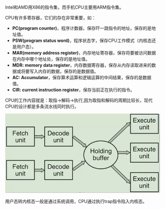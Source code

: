 Intel和AMD用X86的指令集，而手机CPU主要用ARM指令集。

CPU有许多寄存器，它们的存在非常重要，如：

- **PC(program counter)**，程序计数器，保存吓一跳指令的地址，保存的是地址值。
- **PSW(program status word)**，程序状态字，保存CPU工作模式（内核态还是用户态）。
- **MAR(memory address register)**，内存地址寄存器，保存将要被访问数据在内存中哪个地址处，保存的是地址值。
- **MDR: memory data register**，内存数据寄存器，保存从内存读取进来的数据或将要写入内存的数据，保存的是数据值。
- **AC: Accumulator**，保存算术运算和逻辑运算的中间结果，保存的是数据值。
- **CIR: current instruction register**，保存当前正在执行的指令。

CPU的工作内容就是：取指->解码->执行,因为取指和解码的周期比较长，现代CPU的设计都是多条流水线同时执行。

![](../Images/ComputerSystem/CPU/1.png)

用户态转内核态一般是通过系统调用，CPU通过执行trap指令陷入内核态。